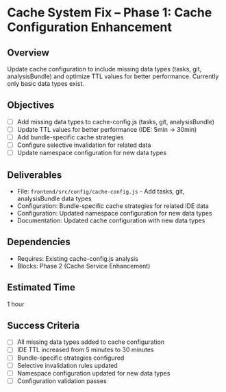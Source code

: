 # Cache System Fix – Phase 1: Cache Configuration Enhancement

## Overview
Update cache configuration to include missing data types (tasks, git, analysisBundle) and optimize TTL values for better performance. Currently only basic data types exist.

## Objectives
- [ ] Add missing data types to cache-config.js (tasks, git, analysisBundle)
- [ ] Update TTL values for better performance (IDE: 5min → 30min)
- [ ] Add bundle-specific cache strategies
- [ ] Configure selective invalidation for related data
- [ ] Update namespace configuration for new data types

## Deliverables
- File: `frontend/src/config/cache-config.js` - Add tasks, git, analysisBundle data types
- Configuration: Bundle-specific cache strategies for related IDE data
- Configuration: Updated namespace configuration for new data types
- Documentation: Updated cache configuration with new data types

## Dependencies
- Requires: Existing cache-config.js analysis
- Blocks: Phase 2 (Cache Service Enhancement)

## Estimated Time
1 hour

## Success Criteria
- [ ] All missing data types added to cache configuration
- [ ] IDE TTL increased from 5 minutes to 30 minutes
- [ ] Bundle-specific strategies configured
- [ ] Selective invalidation rules updated
- [ ] Namespace configuration updated for new data types
- [ ] Configuration validation passes

